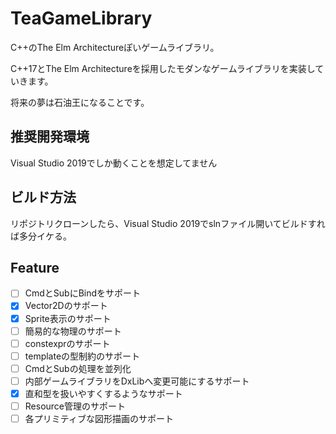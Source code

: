 # TeaGameLibrary
C++のThe Elm Architectureぽいゲームライブラリ。

C++17とThe Elm Architectureを採用したモダンなゲームライブラリを実装していきます。

将来の夢は石油王になることです。

## 推奨開発環境
Visual Studio 2019でしか動くことを想定してません

## ビルド方法
リポジトリクローンしたら、Visual Studio 2019でslnファイル開いてビルドすれば多分イケる。

## Feature

- [ ] CmdとSubにBindをサポート
- [x] Vector2Dのサポート
- [x] Sprite表示のサポート
- [ ] 簡易的な物理のサポート
- [ ] constexprのサポート
- [ ] templateの型制約のサポート
- [ ] CmdとSubの処理を並列化 
- [ ] 内部ゲームライブラリをDxLibへ変更可能にするサポート
- [x] 直和型を扱いやすくするようなサポート
- [ ] Resource管理のサポート
- [ ] 各プリミティブな図形描画のサポート
